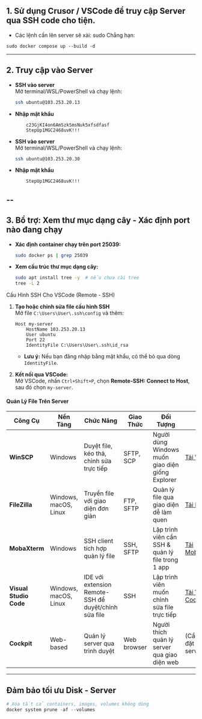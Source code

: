 

## 1. Sử dụng Crusor / VSCode để truy cập Server qua SSH code cho tiện. 
- Các lệnh cần lên server sẽ xài: sudo
Chẳng hạn: 
```
sudo docker compose up --build -d
```
---

## 2. Truy cập vào Server

- **SSH vào server**  
    Mở terminal/WSL/PowerShell và chạy lệnh:
    
    ```bash
    ssh ubuntu@103.253.20.13
    ```
    
- **Nhập mật khẩu**  
    
    ```plaintext
	    c23GjKI4on6AmSzkSmsNuk5xfsdfasf
	    StepUp1MGC2468uvK!!!
    ```
    
- **SSH vào server**  
    Mở terminal/WSL/PowerShell và chạy lệnh:
    
    ```bash
    ssh ubuntu@103.253.20.30
    ```
    
- **Nhập mật khẩu**  
    
    ```plaintext
	    StepUp1MGC2468uvK!!!
    ```
    
--
---

## 3. Bổ trợ: Xem thư mục dạng cây - Xác định port nào đang chạy 

- **Xác định container chạy trên port 25039:**
    
    ```bash
    sudo docker ps | grep 25039
    ```

- **Xem cấu trúc thư mục dạng cây:**
    
    ```bash
    sudo apt install tree -y  # nếu chưa cài tree
    tree -L 2
    ```
    
Cấu Hình SSH Cho VSCode (Remote - SSH)

1. **Tạo hoặc chỉnh sửa file cấu hình SSH**  
    Mở file `C:\Users\User\.ssh\config` và thêm:
    
    ```plaintext
    Host my-server
        HostName 103.253.20.13
        User ubuntu
        Port 22
        IdentityFile C:\Users\User\.ssh\id_rsa
    ```
    
    - **Lưu ý:** Nếu bạn đăng nhập bằng mật khẩu, có thể bỏ qua dòng `IdentityFile`.
2. **Kết nối qua VSCode:**  
    Mở VSCode, nhấn `Ctrl+Shift+P`, chọn **Remote-SSH: Connect to Host**, sau đó chọn `my-server`.
    
#### Quản Lý File Trên Server

| **Công Cụ**            | **Nền Tảng**          | **Chức Năng**                                        | **Giao Thức** | **Đối Tượng**                                     | **Link**                                          |
| ---------------------- | --------------------- | ---------------------------------------------------- | ------------- | ------------------------------------------------- | ------------------------------------------------- |
| **WinSCP**             | Windows               | Duyệt file, kéo thả, chỉnh sửa trực tiếp             | SFTP, SCP     | Người dùng Windows muốn giao diện giống Explorer  | [Tải WinSCP](https://winscp.net/eng/download.php) |
| **FileZilla**          | Windows, macOS, Linux | Truyền file với giao diện đơn giản                   | FTP, SFTP     | Quản lý file qua giao diện dễ làm quen            | [Tải FileZilla](https://filezilla-project.org/)   |
| **MobaXterm**          | Windows               | SSH client tích hợp quản lý file                     | SSH, SFTP     | Lập trình viên cần SSH & quản lý file trong 1 app | [Tải MobaXterm](https://mobaxterm.mobatek.net/)   |
| **Visual Studio Code** | Windows, macOS, Linux | IDE với extension Remote-SSH để duyệt/chỉnh sửa file | SSH           | Lập trình viên muốn chỉnh sửa file trực tiếp      | [Tải VS Code](https://code.visualstudio.com/)     |
| **Cockpit**            | Web-based             | Quản lý server qua trình duyệt                       | Web browser   | Người thích quản lý server qua giao diện web      | (Cần cài đặt trên server)                         |

---

## Đảm bảo tối ưu Disk - Server

```python
# Xóa tất cả containers, images, volumes không dùng
docker system prune -af --volumes
```
